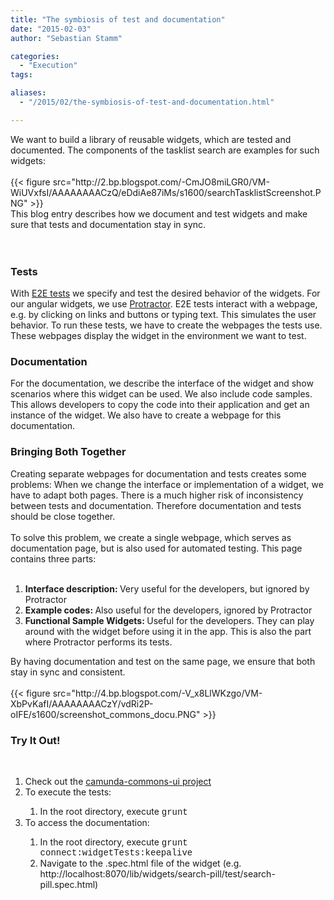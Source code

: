 ```yaml
---
title: "The symbiosis of test and documentation"
date: "2015-02-03"
author: "Sebastian Stamm"

categories:
  - "Execution"
tags: 

aliases:
  - "/2015/02/the-symbiosis-of-test-and-documentation.html"

---
```


<div>
We want to build a library of reusable widgets, which are tested and documented. The components of the tasklist search are examples for such widgets:<br />
<br />
{{< figure src="http://2.bp.blogspot.com/-CmJO8miLGR0/VM-WiUVxfsI/AAAAAAAACzQ/eDdiAe87iMs/s1600/searchTasklistScreenshot.PNG" >}}
<br />
This blog entry describes how we document and test widgets and make sure that tests and documentation stay in sync.<br />
<br />
<a name='more'></a><br />
<h3>
Tests</h3>
With <a href="https://docs.angularjs.org/guide/e2e-testing" target="_blank">E2E tests</a> we specify and test the desired behavior of the widgets. For our angular widgets, we use <a href="http://angular.github.io/protractor/#/" target="_blank">Protractor</a>. E2E tests interact with a webpage, e.g. by clicking on links and buttons or typing text. This simulates the user behavior. To run these tests, we have to create the webpages the tests use. These webpages display the widget in the environment we want to test.<br />
<h3>
Documentation</h3>
For the documentation, we describe the interface of the widget and show scenarios where this widget can be used. We also include code samples. This allows developers to copy the code into their application and get an instance of the widget. We also have to create a webpage for this documentation.<br />
<h3>
Bringing Both Together</h3>
Creating separate webpages for documentation and tests creates some problems: When we change the interface or implementation of a widget, we have to adapt both pages. There is a much higher risk of inconsistency between tests and documentation. Therefore documentation and tests should be close together.<br />
<br />
To solve this problem, we create a single webpage, which serves as documentation page, but is also used for automated testing. This page contains three parts:<br />
<br />
<ol>
<li><b>Interface description: </b>Very useful for the developers, but ignored by Protractor</li>
<li><b>Example codes:&nbsp;</b>Also useful for the developers, ignored by Protractor</li>
<li><b>Functional Sample Widgets:&nbsp;</b>Useful for the developers. They can play around with the widget before using it in the app. This is also the part where Protractor performs its tests.</li>
</ol>
<div>
By having documentation and test on the same page, we ensure that both stay in sync and consistent.</div>
<br />
{{< figure src="http://4.bp.blogspot.com/-V_x8LlWKzgo/VM-XbPvKafI/AAAAAAAACzY/vdRi2P-oIFE/s1600/screenshot_commons_docu.PNG" >}}
<h3>
Try It Out!</h3>
<br />
<ol>
<li>Check out the <a href="https://github.com/camunda/camunda-commons-ui" target="_blank">camunda-commons-ui project</a>&nbsp;</li>
<li>To execute the tests:</li>
<ol>
<li>In the root directory, execute <span style="font-family: Courier New, Courier, monospace;">grunt</span></li>
</ol>
<li>To access the documentation:</li>
<ol>
<li>In the root directory, execute&nbsp;<span style="font-family: Courier New, Courier, monospace;">grunt connect:widgetTests:keepalive</span></li>
<li><span style="font-family: inherit;">Navigate to the .spec.html file of the widget (e.g. http://localhost:8070/lib/widgets/search-pill/test/search-pill.spec.html)</span></li>
</ol>
</ol>

</div>